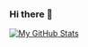 ### Hi there 👋

[![My GitHub Stats](https://github-readme-stats.vercel.app/api/?username=algent-al&count_private=true&theme=tokyonight&showicons=true)]()

<!--
**algent-al/algent-al** is a ✨ _special_ ✨ repository because its `README.md` (this file) appears on your GitHub profile.

Here are some ideas to get you started:

- 🔭 I’m currently working on ...
- 🌱 I’m currently learning ...
- 👯 I’m looking to collaborate on ...
- 🤔 I’m looking for help with ...
- 💬 Ask me about ...
- 📫 How to reach me: ...
- 😄 Pronouns: ...
- ⚡ Fun fact: ...
-->
